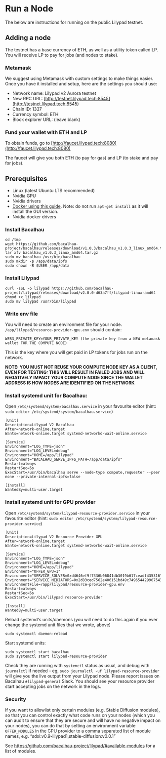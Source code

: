 # Run a Node

The below are instructions for running on the public Lilypad testnet.

## Adding a node

The testnet has a base currency of ETH, as well as a utility token called LP. You will receive LP to pay for jobs (and nodes to stake).

### Metamask
We suggest using Metamask with custom settings to make things easier. Once you have it installed and setup, here are the settings you should use:
- Network name: Lilypad v2 Aurora testnet
- New RPC URL: [http://testnet.lilypad.tech:8545](http://testnet.lilypad.tech:8545)
- Chain ID: 1337
- Currency symbol: ETH
- Block explorer URL: (leave blank)

### Fund your wallet with ETH and LP
To obtain funds, go to [http://faucet.lilypad.tech:8080](http://faucet.lilypad.tech:8080)

The faucet will give you both ETH (to pay for gas) and LP (to stake and pay for jobs).

## Prerequisites
- Linux (latest Ubuntu LTS recommended)
- Nvidia GPU
- Nvidia drivers
- [Docker using this guide](https://docs.docker.com/engine/install/ubuntu/). Note: do not run `apt-get install` as it will install the GUI version. 
- Nvidia docker drivers

### Install Bacalhau
```
cd /tmp
wget https://github.com/bacalhau-project/bacalhau/releases/download/v1.0.3/bacalhau_v1.0.3_linux_amd64.tar.gz
tar xfv bacalhau_v1.0.3_linux_amd64.tar.gz
sudo mv bacalhau /usr/bin/bacalhau
sudo mkdir -p /app/data/ipfs
sudo chown -R $USER /app/data
```

### Install Lilypad
```
curl -sSL -o lilypad https://github.com/bacalhau-project/lilypad/releases/download/v2.0.0-d63a7ff/lilypad-linux-amd64
chmod +x lilypad
sudo mv lilypad /usr/bin/lilypad
```

### Write env file
You will need to create an environment file for your node.
`/app/lilypad/resource-provider-gpu.env` should contain:
```
WEB3_PRIVATE_KEY=YOUR_PRIVATE_KEY (the private key from a NEW metamask wallet FOR THE COMPUTE NODE)
```

This is the key where you will get paid in LP tokens for jobs run on the network.

**NOTE: YOU MUST NOT REUSE YOUR COMPUTE NODE KEY AS A CLIENT, EVEN FOR TESTING: THIS WILL RESULT IN FAILED JOBS AND WILL NEGATIVELY IMPACT YOUR COMPUTE NODE SINCE THE WALLET ADDRESS IS HOW NODES ARE IDENTIFIED ON THE NETWORK**

### Install systemd unit for Bacalhau:
Open `/etc/systemd/system/bacalhau.service` in your favourite editor (hint: `sudo editor /etc/systemd/system/bacalhau.service`)
```
[Unit]
Description=Lilypad V2 Bacalhau
After=network-online.target
Wants=network-online.target systemd-networkd-wait-online.service

[Service]
Environment="LOG_TYPE=json"
Environment="LOG_LEVEL=debug"
Environment="HOME=/app/lilypad"
Environment="BACALHAU_SERVE_IPFS_PATH=/app/data/ipfs"
Restart=always
RestartSec=5s
ExecStart=/usr/bin/bacalhau serve --node-type compute,requester --peer none --private-internal-ipfs=false

[Install]
WantedBy=multi-user.target
```

### Install systemd unit for GPU provider
Open `/etc/systemd/system/lilypad-resource-provider.service` in your favourite editor (hint: `sudo editor /etc/systemd/system/lilypad-resource-provider.service`)
```
[Unit]
Description=Lilypad V2 Resource Provider GPU
After=network-online.target
Wants=network-online.target systemd-networkd-wait-online.service

[Service]
Environment="LOG_TYPE=json"
Environment="LOG_LEVEL=debug"
Environment="HOME=/app/lilypad"
Environment="OFFER_GPU=1"
Environment="SERVICE_SOLVER=0xd4646ef9f7336b06841db3019b617ceadf435316"
Environment="SERVICE_MEDIATORS=0x2d83ced7562e406151bd49c749654429907543b4"
EnvironmentFile=/app/lilypad/resource-provider-gpu.env
Restart=always
RestartSec=5s
ExecStart=/usr/bin/lilypad resource-provider 

[Install]
WantedBy=multi-user.target
```

Reload systemd's units/daemons (you will need to do this again if you ever change the systemd unit files that we wrote, above)
```
sudo systemctl daemon-reload
```

Start systemd units:
```
sudo systemctl start bacalhau
sudo systemctl start lilypad-resource-provider
```

Check they are running with `systemctl` status as usual, and debug with `journalctl` if needed - eg, `sudo journalctl -uf lilypad-resource-provider` will give you the live output from your Lilypad node. Please report issues on Bacalhau `#lilypad-general` Slack. You should see your resource provider start accepting jobs on the network in the logs.

### Security
If you want to allowlist only certain modules (e.g. Stable Diffusion modules), so that you can control exactly what code runs on your nodes (which you can audit to ensure that they are secure and will have no negative impact on your nodes), you can do that by setting an environment variable `OFFER_MODULES` in the GPU provider to a comma separated list of module names, e.g. “sdxl:v0.9-lilypad1,stable-diffusion:v0.0.1”

See https://github.com/bacalhau-project/lilypad/#available-modules for a list of modules.

